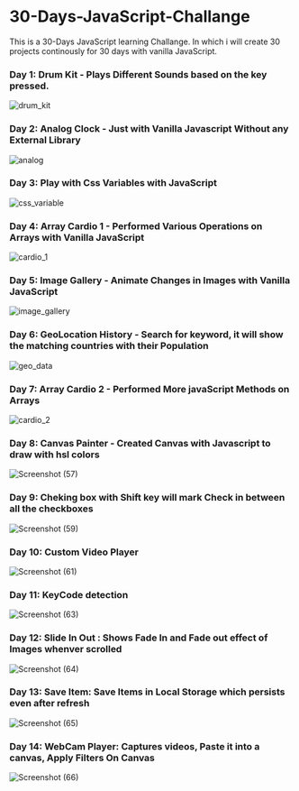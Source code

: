 # 30-Days-JavaScript-Challange
This is a 30-Days JavaScript learning Challange.
In which i will create 30 projects continously for 30 days with vanilla JavaScript.


### Day 1: Drum Kit - Plays Different Sounds based on the key pressed.

![drum_kit](https://github.com/amansharma8194/30-Days-JavaScript-Challange/assets/95268373/25fcbcf9-d6cc-47ce-91ee-50da0929bc0e)

### Day 2: Analog Clock - Just with Vanilla Javascript Without any External Library

![analog](https://github.com/amansharma8194/30-Days-JavaScript-Challange/assets/95268373/1efa9c6c-95dd-4f91-958d-e2099f026459)
### Day 3: Play with Css Variables with JavaScript

![css_variable](https://github.com/amansharma8194/30-Days-JavaScript-Challange/assets/95268373/7f1377f8-131f-49ce-9362-ad65e35bcf90)

### Day 4: Array Cardio 1 - Performed Various Operations on Arrays with Vanilla JavaScript

![cardio_1](https://github.com/amansharma8194/30-Days-JavaScript-Challange/assets/95268373/1a637e21-8589-4ff1-ae32-6ca7c650c478)

### Day 5: Image Gallery - Animate Changes in Images with Vanilla JavaScript

![image_gallery](https://github.com/amansharma8194/30-Days-JavaScript-Challange/assets/95268373/14c10642-3d61-4693-b1ac-eb534bab8cf9)

### Day 6: GeoLocation History - Search for keyword, it will show the matching countries with their Population

![geo_data](https://github.com/amansharma8194/30-Days-JavaScript-Challange/assets/95268373/510b2e3a-30e7-4754-93c0-c05815520eb0)

### Day 7: Array Cardio 2 - Performed More javaScript Methods on Arrays

![cardio_2](https://github.com/amansharma8194/30-Days-JavaScript-Challange/assets/95268373/310b3232-f876-452a-9a69-eb289383daef)

### Day 8: Canvas Painter - Created Canvas with Javascript to draw with hsl colors

![Screenshot (57)](https://github.com/amansharma8194/30-Days-JavaScript-Challange/assets/95268373/91a615b3-05c7-40a0-9228-2146763b76c8)

### Day 9: Cheking box with Shift key will mark Check in between all the checkboxes

![Screenshot (59)](https://github.com/amansharma8194/30-Days-JavaScript-Challange/assets/95268373/347bfc5c-48da-4646-a113-2a8d9cc800cd)

### Day 10: Custom Video Player

![Screenshot (61)](https://github.com/amansharma8194/30-Days-JavaScript-Challange/assets/95268373/080091ff-16c2-46f9-8145-32ebceac97c0)

### Day 11: KeyCode detection

![Screenshot (63)](https://github.com/amansharma8194/30-Days-JavaScript-Challange/assets/95268373/7c8e06fd-b9d8-486a-8f15-5cadcb051901)

### Day 12: Slide In Out : Shows Fade In and Fade out effect of Images whenver scrolled

![Screenshot (64)](https://github.com/amansharma8194/30-Days-JavaScript-Challange/assets/95268373/1b06a732-eb9e-4b01-839d-8ccab14a8b63)

### Day 13: Save Item: Save Items in Local Storage which persists even after refresh

![Screenshot (65)](https://github.com/amansharma8194/30-Days-JavaScript-Challange/assets/95268373/8104f56f-7059-47f7-8a33-6efafa9b604b)

### Day 14: WebCam Player: Captures videos, Paste it into a canvas, Apply Filters On Canvas

![Screenshot (66)](https://github.com/amansharma8194/30-Days-JavaScript-Challange/assets/95268373/984ecf6a-b8fe-409c-bd1b-476e74071f64)

